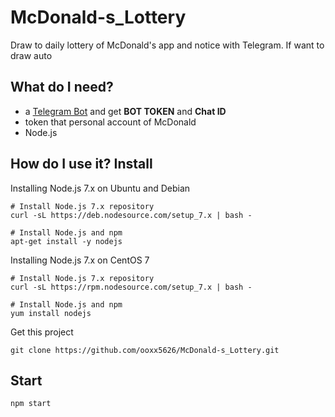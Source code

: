 McDonald-s_Lottery
===
Draw to daily lottery of McDonald's app and notice with Telegram.
If want to draw auto


What do I need?
----
- a [Telegram Bot](https://telegram.org/blog/bot-revolution) and get **BOT TOKEN** and **Chat ID**
- token that personal account of McDonald
- Node.js

How do I use it?
Install
----
Installing Node.js 7.x on Ubuntu and Debian

```shell=
# Install Node.js 7.x repository
curl -sL https://deb.nodesource.com/setup_7.x | bash -

# Install Node.js and npm
apt-get install -y nodejs
```
Installing Node.js 7.x on CentOS 7

```shell=
# Install Node.js 7.x repository
curl -sL https://rpm.nodesource.com/setup_7.x | bash -

# Install Node.js and npm
yum install nodejs
```

Get this project
```shell=
git clone https://github.com/ooxx5626/McDonald-s_Lottery.git
```

Start
---
```shell=
npm start
```
